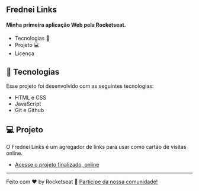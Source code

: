 ## Frednei Links

#### Minha primeira aplicação Web pela Rocketseat.

  - Tecnologias 🚀
  - Projeto 💻
  - Licença

## 🚀 Tecnologias

Esse projeto foi desenvolvido com as seguintes tecnologias:

- HTML e CSS
- JavaScript
- Git e Github

## 💻 Projeto

O Frednei Links é um agregador de links para usar como cartão de visitas online.

- [Acesse o projeto finalizado, online](#)

---

Feito com ♥ by Rocketseat :wave: [Participe da nossa comunidade!](https://discord.gg/rocketseat)